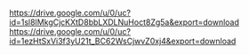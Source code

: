 https://drive.google.com/u/0/uc?id=1sl8IMkgCjcKXtD8bbLXDLNuHoct8Zg5a&export=download
https://drive.google.com/u/0/uc?id=1ezHtSxVi3f3yU21t_BC62WsCjwvZ0xj4&export=download
